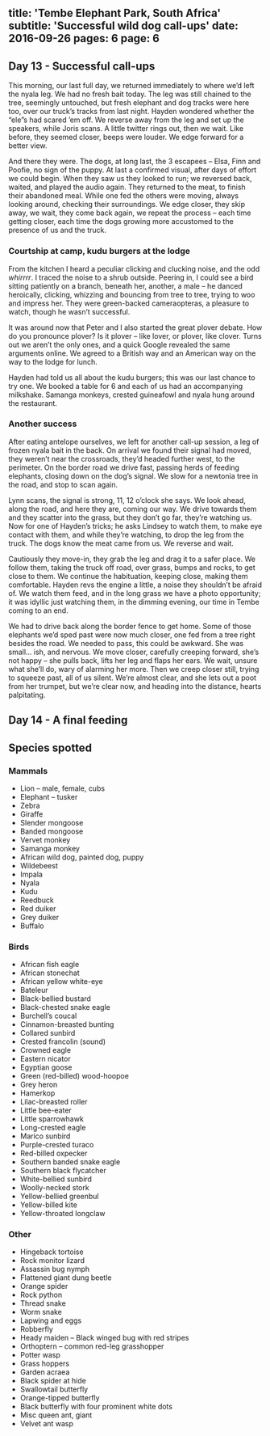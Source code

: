 title: 'Tembe Elephant Park, South Africa'
subtitle: 'Successful wild dog call-ups'
date: 2016-09-26
pages: 6
page: 6
---

## Day 13 - Successful call-ups

This morning, our last full day, we returned immediately to where we’d left the nyala leg. We had no fresh bait today. The leg was still chained to the tree, seemingly untouched, but fresh elephant and dog tracks were here too, over our truck’s tracks from last night. Hayden wondered whether the “ele”s had scared ’em off. We reverse away from the leg and set up the speakers, while Joris scans. A little twitter rings out, then we wait. Like before, they seemed closer, beeps were louder. We edge forward for a better view.

And there they were. The dogs, at long last, the 3 escapees – Elsa, Finn and Poofie, no sign of the puppy. At last a confirmed visual, after days of effort we could begin. When they saw us they looked to run; we reversed back, waited, and played the audio again. They returned to the meat, to finish their abandoned meal. While one fed the others were moving, always looking around, checking their surroundings. We edge closer, they skip away, we wait, they come back again, we repeat the process – each time getting closer, each time the dogs growing more accustomed to the presence of us and the truck.

### Courtship at camp, kudu burgers at the lodge

From the kitchen I heard a peculiar clicking and clucking noise, and the odd _whirrrr_. I traced the noise to a shrub outside. Peering in, I could see a bird sitting patiently on a branch, beneath her, another, a male – he danced heroically, clicking, whizzing and bouncing from tree to tree, trying to woo and impress her. They were green-backed cameraopteras, a pleasure to watch, though he wasn’t successful.

It was around now that Peter and I also started the great plover debate. How do you pronounce plover? Is it plover – like lover, or plover, like clover. Turns out we aren’t the only ones, and a quick Google revealed the same arguments online. We agreed to a British way and an American way on the way to the lodge for lunch.

Hayden had told us all about the kudu burgers; this was our last chance to try one. We booked a table for 6 and each of us had an accompanying milkshake. Samanga monkeys, crested guineafowl and nyala hung around the restaurant.

### Another success

After eating antelope ourselves, we left for another call-up session, a leg of frozen nyala bait in the back. On arrival we found their signal had moved, they weren’t near the crossroads, they’d headed further west, to the perimeter. On the border road we drive fast, passing herds of feeding elephants, closing down on the dog’s signal. We slow for a newtonia tree in the road, and stop to scan again.

Lynn scans, the signal is strong, 11, 12 o’clock she says. We look ahead, along the road, and here they are, coming our way. We drive towards them and they scatter into the grass, but they don’t go far, they’re watching us. Now for one of Hayden’s tricks; he asks Lindsey to watch them, to make eye contact with them, and while they’re watching, to drop the leg from the truck. The dogs know the meat came from us. We reverse and wait.

Cautiously they move-in, they grab the leg and drag it to a safer place. We follow them, taking the truck off road, over grass, bumps and rocks, to get close to them. We continue the habituation, keeping close, making them comfortable. Hayden revs the engine a little, a noise they shouldn’t be afraid of. We watch them feed, and in the long grass we have a photo opportunity; it was idyllic just watching them, in the dimming evening, our time in Tembe coming to an end.

We had to drive back along the border fence to get home. Some of those elephants we’d sped past were now much closer, one fed from a tree right besides the road. We needed to pass, this could be awkward. She was small… ish, and nervous. We move closer, carefully creeping forward, she’s not happy – she pulls back, lifts her leg and flaps her ears. We wait, unsure what she’ll do, wary of alarming her more. Then we creep closer still, trying to squeeze past, all of us silent. We’re almost clear, and she lets out a poot from her trumpet, but we’re clear now, and heading into the distance, hearts palpitating.

## Day 14 - A final feeding


## Species spotted

### Mammals
* Lion – male, female, cubs
* Elephant – tusker
* Zebra
* Giraffe
* Slender mongoose
* Banded mongoose
* Vervet monkey
* Samanga monkey
* African wild dog, painted dog, puppy
* Wildebeest
* Impala
* Nyala
* Kudu
* Reedbuck
* Red duiker
* Grey duiker
* Buffalo

### Birds
* African fish eagle
* African stonechat
* African yellow white-eye
* Bateleur
* Black-bellied bustard
* Black-chested snake eagle
* Burchell’s coucal
* Cinnamon-breasted bunting
* Collared sunbird
* Crested francolin (sound)
* Crowned eagle
* Eastern nicator
* Egyptian goose
* Green (red-billed) wood-hoopoe
* Grey heron
* Hamerkop
* Lilac-breasted roller
* Little bee-eater
* Little sparrowhawk
* Long-crested eagle
* Marico sunbird
* Purple-crested turaco
* Red-billed oxpecker
* Southern banded snake eagle
* Southern black flycatcher
* White-bellied sunbird
* Woolly-necked stork
* Yellow-bellied greenbul
* Yellow-billed kite
* Yellow-throated longclaw

### Other
* Hingeback tortoise
* Rock monitor lizard
* Assassin bug nymph
* Flattened giant dung beetle
* Orange spider
* Rock python
* Thread snake
* Worm snake
* Lapwing and eggs
* Robberfly
* Heady maiden – Black winged bug with red stripes
* Orthoptern – common red-leg grasshopper
* Potter wasp
* Grass hoppers
* Garden acraea
* Black spider at hide
* Swallowtail butterfly
* Orange-tipped butterfly
* Black butterfly with four prominent white dots
* Misc queen ant, giant
* Velvet ant wasp
